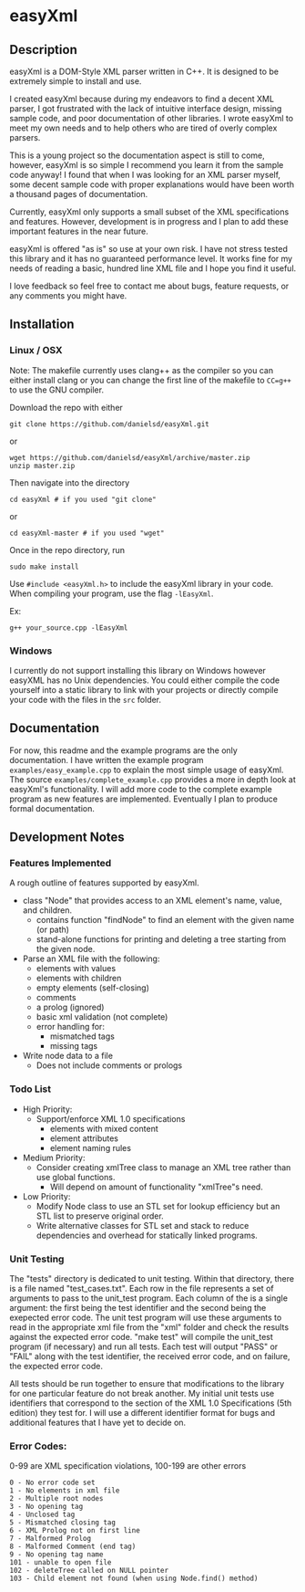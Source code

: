 # easyXml

## Description

easyXml is a DOM-Style XML parser written in C++. It is designed to be extremely simple to install and use.

I created easyXml because during my endeavors to find a decent XML parser, I got frustrated with the lack of intuitive interface design, missing sample code, and poor documentation of other libraries. I wrote easyXml to meet my own needs and to help others who are tired of overly complex parsers.

This is a young project so the documentation aspect is still to come, however, easyXml is so simple I recommend you learn it from the sample code anyway! I found that when I was looking for an XML parser myself, some decent sample code with proper explanations would have been worth a thousand pages of documentation.

Currently, easyXml only supports a small subset of the XML specifications and features. However, development is in progress and I plan to add these important features in the near future.

easyXml is offered "as is" so use at your own risk. I have not stress tested this library and it has no guaranteed performance level. It works fine for my needs of reading a basic, hundred line XML file and I hope you find it useful.

I love feedback so feel free to contact me about bugs, feature requests, or any comments you might have.

## Installation

### Linux / OSX

Note: The makefile currently uses clang++ as the compiler so you can either install clang or you can change the first line of the makefile to <code>CC=g++</code> to use the GNU compiler.

Download the repo with either

    git clone https://github.com/danielsd/easyXml.git

or

    wget https://github.com/danielsd/easyXml/archive/master.zip
    unzip master.zip

Then navigate into the directory

    cd easyXml # if you used "git clone"

or

    cd easyXml-master # if you used "wget"

Once in the repo directory, run

    sudo make install
    
Use <code>#include &lt;easyXml.h&gt;</code> to include the easyXml library in your code. When compiling your program, use the flag <code>-lEasyXml</code>.
    
Ex:

    g++ your_source.cpp -lEasyXml

### Windows

I currently do not support installing this library on Windows however easyXML has no Unix dependencies. You could either compile the code yourself into a static library to link with your projects or directly compile your code with the files in the <code>src</code> folder.
    
## Documentation

For now, this readme and the example programs are the only documentation. I have written the example program <code>examples/easy_example.cpp</code> to explain the most simple usage of easyXml. The source <code>examples/complete_example.cpp</code> provides a more in depth look at easyXml's functionality. I will add more code to the complete example program as new features are implemented. Eventually I plan to produce formal documentation.

## Development Notes

### Features Implemented
A rough outline of features supported by easyXml.

  * class "Node" that provides access to an XML element's name, value, and children.
    * contains function "findNode" to find an element with the given name (or path)
    * stand-alone functions for printing and deleting a tree starting from the given node.
  * Parse an XML file with the following:
    * elements with values
    * elements with children
    * empty elements (self-closing)
    * comments
    * a prolog (ignored)
    * basic xml validation (not complete)
    * error handling for:
      * mismatched tags
      * missing tags
  * Write node data to a file
    * Does not include comments or prologs

### Todo List
  * High Priority:
    * Support/enforce XML 1.0 specifications
      * elements with mixed content
      * element attributes
      * element naming rules
  * Medium Priority:
    * Consider creating xmlTree class to manage an XML tree rather than use global functions.
      * Will depend on amount of functionality "xmlTree"s need.
  * Low Priority:
    * Modify Node class to use an STL set for lookup efficiency but an STL list to preserve original order.
    * Write alternative classes for STL set and stack to reduce dependencies and overhead for statically linked programs.

### Unit Testing
The "tests" directory is dedicated to unit testing. Within that directory, there is a file named "test_cases.txt". Each row in the file represents a set of arguments to pass to the unit_test program. Each column of the is a single argument: the first being the test identifier and the second being the exepected error code. The unit test program will use these arguments to read in the appropriate xml file from the "xml" folder and check the results against the expected error code. "make test" will compile the unit_test program (if necessary) and run all tests. Each test will output "PASS" or "FAIL" along with the test identifier, the received error code, and on failure, the expected error code.

All tests should be run together to ensure that modifications to the library for one particular feature do not break another. My initial unit tests use identifiers that correspond to the section of the XML 1.0 Specifications (5th edition) they test for. I will use a different identifier format for bugs and additional features that I have yet to decide on.

### Error Codes:
0-99 are XML specification violations, 100-199 are other errors

    0 - No error code set
    1 - No elements in xml file
    2 - Multiple root nodes
    3 - No opening tag
    4 - Unclosed tag
    5 - Mismatched closing tag
    6 - XML Prolog not on first line
    7 - Malformed Prolog
    8 - Malformed Comment (end tag)
    9 - No opening tag name
    101 - unable to open file
    102 - deleteTree called on NULL pointer
    103 - Child element not found (when using Node.find() method)

